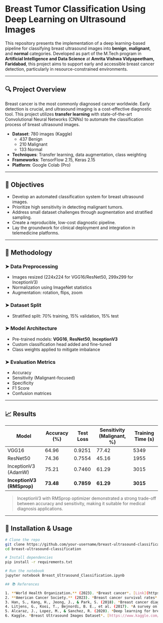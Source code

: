 # Breast Tumor Classification Using Deep Learning on Ultrasound Images

This repository presents the implementation of a deep learning-based pipeline for classifying breast ultrasound images into **benign**, **malignant**, and **normal** categories. Developed as part of the M.Tech program in **Artificial Intelligence and Data Science** at **Amrita Vishwa Vidyapeetham, Faridabad**, this project aims to support early and accessible breast cancer detection, particularly in resource-constrained environments.

---

## 🔍 Project Overview

Breast cancer is the most commonly diagnosed cancer worldwide. Early detection is crucial, and ultrasound imaging is a cost-effective diagnostic tool. This project utilizes **transfer learning** with state-of-the-art Convolutional Neural Networks (CNNs) to automate the classification process of breast ultrasound images.

- **Dataset**: 780 images (Kaggle)
  - 437 Benign
  - 210 Malignant
  - 133 Normal
- **Techniques**: Transfer learning, data augmentation, class weighting
- **Frameworks**: TensorFlow 2.15, Keras 2.15
- **Platform**: Google Colab (Pro)

---

## 🎯 Objectives

- Develop an automated classification system for breast ultrasound images.
- Prioritize high sensitivity in detecting malignant tumors.
- Address small dataset challenges through augmentation and stratified sampling.
- Create a reproducible, low-cost diagnostic pipeline.
- Lay the groundwork for clinical deployment and integration in telemedicine platforms.

---

## 🧪 Methodology

### ➤ Data Preprocessing
- Images resized (224x224 for VGG16/ResNet50, 299x299 for InceptionV3)
- Normalization using ImageNet statistics
- Augmentation: rotation, flips, zoom

### ➤ Dataset Split
- Stratified split: 70% training, 15% validation, 15% test

### ➤ Model Architecture
- Pre-trained models: **VGG16**, **ResNet50**, **InceptionV3**
- Custom classification head added and fine-tuned
- Class weights applied to mitigate imbalance

### ➤ Evaluation Metrics
- Accuracy
- Sensitivity (Malignant-focused)
- Specificity
- F1 Score
- Confusion matrices

---

## 📈 Results

| Model                  | Accuracy (%) | Test Loss | Sensitivity (Malignant, %) | Training Time (s) |
|------------------------|--------------|-----------|-----------------------------|--------------------|
| VGG16                  | 64.96        | 0.9251    | 77.42                       | 5349               |
| ResNet50               | 74.36        | 0.7554    | 45.16                       | 1955               |
| InceptionV3 (AdamW)    | 75.21        | 0.7460    | 61.29                       | 3015               |
| **InceptionV3 (RMSprop)** | **73.48**    | **0.7859** | **61.29**                   | **3015**           |

> InceptionV3 with RMSprop optimizer demonstrated a strong trade-off between accuracy and sensitivity, making it suitable for medical diagnosis applications.

---
## 🧪 Installation & Usage

```bash
# Clone the repo
git clone https://github.com/your-username/breast-ultrasound-classification.git
cd breast-ultrasound-classification

# Install dependencies
pip install -r requirements.txt

# Run the notebook
jupyter notebook Breast_Ultrasound_Classification.ipynb

## 📚 References

1. **World Health Organization.** (2023). *Breast cancer*. [Link](https://www.who.int/news-room/fact-sheets/detail/breast-cancer)
2. **American Cancer Society.** (2023). *Breast cancer survival rates*. [Link](https://www.cancer.org/cancer/breast-cancer/understanding-a-breast-cancer-diagnosis/breast-cancer-survival-rates.html)
3. Han, S., Kang, H., Jeong, J., & Park, S. (2018). *Breast cancer diagnosis using deep learning on mammography images*. Journal of Medical Imaging, 5(2), 021402. [DOI:10.1117/1.JMI.5.2.021402](https://doi.org/10.1117/1.JMI.5.2.021402)
4. Litjens, G., Kooi, T., Bejnordi, B. E., et al. (2017). *A survey on deep learning in medical image analysis*. Medical Image Analysis, 42, 60–88. [DOI:10.1016/j.media.2017.07.005](https://doi.org/10.1016/j.media.2017.07.005)
5. Alcaraz, J., Lopez, M., & Sanchez, R. (2020). *Deep learning for breast ultrasound image classification*. IEEE Transactions on Medical Imaging, 39(5), 1456–1465. [DOI:10.1109/TMI.2019.2944773](https://doi.org/10.1109/TMI.2019.2944773)
6. Kaggle. *Breast Ultrasound Images Dataset*. [https://www.kaggle.com/datasets/aryashah2k/breast-ultrasound-images-dataset](https://www.kaggle.com/datasets/aryashah2k/breast-ultrasound-images-dataset)

